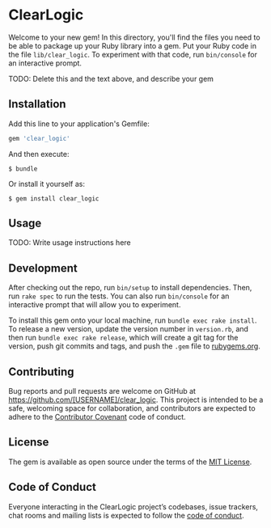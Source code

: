 # ClearLogic

Welcome to your new gem! In this directory, you'll find the files you need to be able to package up your Ruby library into a gem. Put your Ruby code in the file `lib/clear_logic`. To experiment with that code, run `bin/console` for an interactive prompt.

TODO: Delete this and the text above, and describe your gem

## Installation

Add this line to your application's Gemfile:

```ruby
gem 'clear_logic'
```

And then execute:

    $ bundle

Or install it yourself as:

    $ gem install clear_logic

## Usage

TODO: Write usage instructions here

## Development

After checking out the repo, run `bin/setup` to install dependencies. Then, run `rake spec` to run the tests. You can also run `bin/console` for an interactive prompt that will allow you to experiment.

To install this gem onto your local machine, run `bundle exec rake install`. To release a new version, update the version number in `version.rb`, and then run `bundle exec rake release`, which will create a git tag for the version, push git commits and tags, and push the `.gem` file to [rubygems.org](https://rubygems.org).

## Contributing

Bug reports and pull requests are welcome on GitHub at https://github.com/[USERNAME]/clear_logic. This project is intended to be a safe, welcoming space for collaboration, and contributors are expected to adhere to the [Contributor Covenant](http://contributor-covenant.org) code of conduct.

## License

The gem is available as open source under the terms of the [MIT License](https://opensource.org/licenses/MIT).

## Code of Conduct

Everyone interacting in the ClearLogic project’s codebases, issue trackers, chat rooms and mailing lists is expected to follow the [code of conduct](https://github.com/[USERNAME]/clear_logic/blob/master/CODE_OF_CONDUCT.md).
